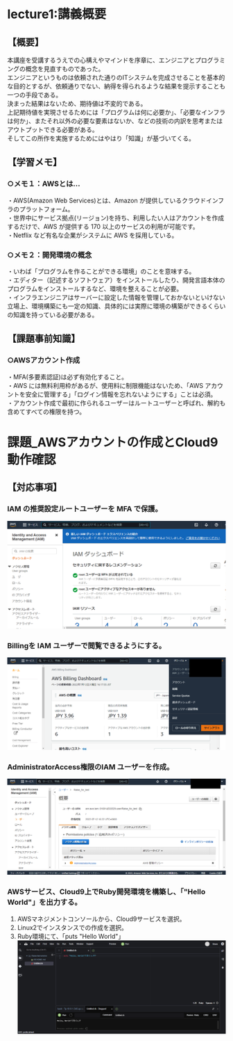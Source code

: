 # lecture1:講義概要

## 【概要】
本講座を受講するうえでの心構えやマインドを序章に、エンジニアとプログラミングの概念を見直すものであった。  
エンジニアというものは依頼された通りのITシステムを完成させることを基本的な目的とするが、依頼通りでない、納得を得られるような結果を提示することも一つの手段である。  
決まった結果はないため、期待値は不変的である。  
上記期待値を実現させるためには「プログラムは何に必要か」、「必要なインフラは何か」、またそれ以外の必要な要素はないか、などの技術の内訳を思考またはアウトプットできる必要がある。  
そしてこの所作を実施するためにはやはり「知識」が基づいてくる。  

## 【学習メモ】
### ○メモ１：AWSとは…
・AWS(Amazon Web Services)とは、Amazon が提供しているクラウドインフラのプラットフォーム。  
・世界中にサービス拠点(リージョン)を持ち、利用したい人はアカウントを作成するだけで、AWS が提供する 170 以上のサービスの利用が可能です。  
・Netflix など有名な企業がシステムに AWS を採用している。  

### ○メモ２：開発環境の概念
・いわば「プログラムを作ることができる環境」のことを意味する。  
・エディター（記述するソフトウェア）をインストールしたり、開発言語本体のプログラムをインストールするなど、環境を整えることが必要。  
・インフラエンジニアはサーバーに設定した情報を管理しておかないといけない立場上、環境構築にも一定の知識、具体的には実際に環境の構築ができるくらいの知識を持っている必要がある。  

## 【課題事前知識】
### ○AWSアカウント作成
・MFA(多要素認証)は必ず有効化すること。  
・AWS には無料利用枠があるが、使用料に制限機能はないため、「AWS アカウントを安全に管理する」「ログイン情報を忘れないようにする」ことは必須。  
・アカウント作成で最初に作られるユーザーはルートユーザーと呼ばれ、解約も含めてすべての権限を持つ。  


# 課題_AWSアカウントの作成とCloud9動作確認
## 【対応事項】
###  IAM の推奨設定ルートユーザーを MFA で保護。  
![](https://github.com/SMYT-BT/My-initiative/blob/main/OnlineSchool_Raisetech/Raisetech%E8%AA%B2%E9%A1%8C/lecture01/%E8%AA%B2%E9%A1%8C1.png)

###  Billingを IAM ユーザーで閲覧できるようにする。  
![](https://github.com/SMYT-BT/My-initiative/blob/main/OnlineSchool_Raisetech/Raisetech%E8%AA%B2%E9%A1%8C/lecture01/%E8%AA%B2%E9%A1%8C2.png)

###  AdministratorAccess権限のIAM ユーザーを作成。  
![](https://github.com/SMYT-BT/My-initiative/blob/main/OnlineSchool_Raisetech/Raisetech%E8%AA%B2%E9%A1%8C/lecture01/%E8%AA%B2%E9%A1%8C3.png)

###  AWSサービス、Cloud9上でRuby開発環境を構築し、「"Hello World"」を出力する。  
1. AWSマネジメントコンソールから、Cloud9サービスを選択。  
2. Linux2でインスタンスでの作成を選択。  
3. Ruby環境にて、「puts "Hello World"」  
![](https://github.com/SMYT-BT/My-initiative/blob/main/OnlineSchool_Raisetech/Raisetech%E8%AA%B2%E9%A1%8C/lecture01/%E8%AA%B2%E9%A1%8C4.png)